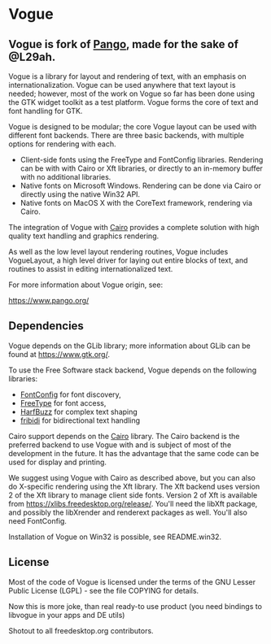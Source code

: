 Vogue
=====

## Vogue is fork of [Pango](https://github.com/GNOME/pango), made for the sake of @L29ah.

Vogue is a library for layout and rendering of text, with an emphasis
on internationalization. Vogue can be used anywhere that text layout
is needed; however, most of the work on Vogue so far has been done using
the GTK widget toolkit as a test platform. Vogue forms the core of text
and font handling for GTK.

Vogue is designed to be modular; the core Vogue layout can be used
with different font backends. There are three basic backends, with
multiple options for rendering with each.

- Client-side fonts using the FreeType and FontConfig libraries.
  Rendering can be with with Cairo or Xft libraries, or directly
  to an in-memory buffer with no additional libraries.
- Native fonts on Microsoft Windows. Rendering can be done via Cairo
  or directly using the native Win32 API.
- Native fonts on MacOS X with the CoreText framework, rendering via
  Cairo.

The integration of Vogue with [Cairo](https://cairographics.org)
provides a complete solution with high quality text handling and
graphics rendering.

As well as the low level layout rendering routines, Vogue includes
VogueLayout, a high level driver for laying out entire blocks of text,
and routines to assist in editing internationalized text.

For more information about Vogue origin, see:

 https://www.pango.org/

Dependencies
------------
Vogue depends on the GLib library; more information about GLib can
be found at https://www.gtk.org/.

To use the Free Software stack backend, Vogue depends on the following
libraries:

- [FontConfig](https://www.fontconfig.org) for font discovery,
- [FreeType](https://www.freetype.org) for font access,
- [HarfBuzz](http://www.harfbuzz.org) for complex text shaping
- [fribidi](http://fribidi.org) for bidirectional text handling

Cairo support depends on the [Cairo](https://cairographics.org) library.
The Cairo backend is the preferred backend to use Vogue with and is
subject of most of the development in the future.  It has the
advantage that the same code can be used for display and printing.

We suggest using Vogue with Cairo as described above, but you can also
do X-specific rendering using the Xft library. The Xft backend uses
version 2 of the Xft library to manage client side fonts. Version 2 of
Xft is available from https://xlibs.freedesktop.org/release/.  You'll
need the libXft package, and possibly the libXrender and renderext
packages as well.  You'll also need FontConfig.

Installation of Vogue on Win32 is possible, see README.win32.

License
-------
Most of the code of Vogue is licensed under the terms of the
GNU Lesser Public License (LGPL) - see the file COPYING for details.

Now this is more joke, than real ready-to use product (you need bindings to libvogue in your apps and DE utils)

Shotout to all freedesktop.org contributors.
